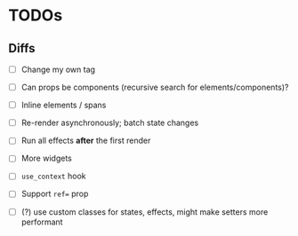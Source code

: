 # TODOs

## Diffs

- [ ] Change my own tag
- [ ] Can props be components (recursive search for elements/components)?

- [ ] Inline elements / spans
- [ ] Re-render asynchronously; batch state changes
- [ ] Run all effects **after** the first render
- [ ] More widgets
- [ ] `use_context` hook
- [ ] Support `ref=` prop
- [ ] (?) use custom classes for states, effects, might make setters more performant
